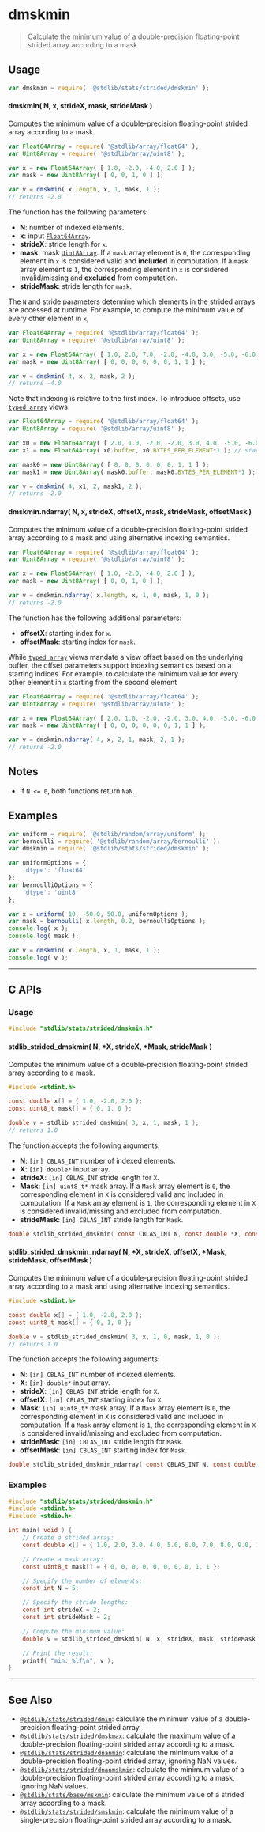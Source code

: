 <!--

@license Apache-2.0

Copyright (c) 2020 The Stdlib Authors.

Licensed under the Apache License, Version 2.0 (the "License");
you may not use this file except in compliance with the License.
You may obtain a copy of the License at

   http://www.apache.org/licenses/LICENSE-2.0

Unless required by applicable law or agreed to in writing, software
distributed under the License is distributed on an "AS IS" BASIS,
WITHOUT WARRANTIES OR CONDITIONS OF ANY KIND, either express or implied.
See the License for the specific language governing permissions and
limitations under the License.

-->

# dmskmin

> Calculate the minimum value of a double-precision floating-point strided array according to a mask.

<section class="intro">

</section>

<!-- /.intro -->

<section class="usage">

## Usage

```javascript
var dmskmin = require( '@stdlib/stats/strided/dmskmin' );
```

#### dmskmin( N, x, strideX, mask, strideMask )

Computes the minimum value of a double-precision floating-point strided array according to a mask.

```javascript
var Float64Array = require( '@stdlib/array/float64' );
var Uint8Array = require( '@stdlib/array/uint8' );

var x = new Float64Array( [ 1.0, -2.0, -4.0, 2.0 ] );
var mask = new Uint8Array( [ 0, 0, 1, 0 ] );

var v = dmskmin( x.length, x, 1, mask, 1 );
// returns -2.0
```

The function has the following parameters:

-   **N**: number of indexed elements.
-   **x**: input [`Float64Array`][@stdlib/array/float64].
-   **strideX**: stride length for `x`.
-   **mask**: mask [`Uint8Array`][@stdlib/array/uint8]. If a `mask` array element is `0`, the corresponding element in `x` is considered valid and **included** in computation. If a `mask` array element is `1`, the corresponding element in `x` is considered invalid/missing and **excluded** from computation.
-   **strideMask**: stride length for `mask`.

The `N` and stride parameters determine which elements in the strided arrays are accessed at runtime. For example, to compute the minimum value of every other element in `x`,

```javascript
var Float64Array = require( '@stdlib/array/float64' );
var Uint8Array = require( '@stdlib/array/uint8' );

var x = new Float64Array( [ 1.0, 2.0, 7.0, -2.0, -4.0, 3.0, -5.0, -6.0 ] );
var mask = new Uint8Array( [ 0, 0, 0, 0, 0, 0, 1, 1 ] );

var v = dmskmin( 4, x, 2, mask, 2 );
// returns -4.0
```

Note that indexing is relative to the first index. To introduce offsets, use [`typed array`][mdn-typed-array] views.

<!-- eslint-disable stdlib/capitalized-comments -->

```javascript
var Float64Array = require( '@stdlib/array/float64' );
var Uint8Array = require( '@stdlib/array/uint8' );

var x0 = new Float64Array( [ 2.0, 1.0, -2.0, -2.0, 3.0, 4.0, -5.0, -6.0 ] );
var x1 = new Float64Array( x0.buffer, x0.BYTES_PER_ELEMENT*1 ); // start at 2nd element

var mask0 = new Uint8Array( [ 0, 0, 0, 0, 0, 0, 1, 1 ] );
var mask1 = new Uint8Array( mask0.buffer, mask0.BYTES_PER_ELEMENT*1 ); // start at 2nd element

var v = dmskmin( 4, x1, 2, mask1, 2 );
// returns -2.0
```

#### dmskmin.ndarray( N, x, strideX, offsetX, mask, strideMask, offsetMask )

Computes the minimum value of a double-precision floating-point strided array according to a mask and using alternative indexing semantics.

```javascript
var Float64Array = require( '@stdlib/array/float64' );
var Uint8Array = require( '@stdlib/array/uint8' );

var x = new Float64Array( [ 1.0, -2.0, -4.0, 2.0 ] );
var mask = new Uint8Array( [ 0, 0, 1, 0 ] );

var v = dmskmin.ndarray( x.length, x, 1, 0, mask, 1, 0 );
// returns -2.0
```

The function has the following additional parameters:

-   **offsetX**: starting index for `x`.
-   **offsetMask**: starting index for `mask`.

While [`typed array`][mdn-typed-array] views mandate a view offset based on the underlying buffer, the offset parameters support indexing semantics based on a starting indices. For example, to calculate the minimum value for every other element in `x` starting from the second element

```javascript
var Float64Array = require( '@stdlib/array/float64' );
var Uint8Array = require( '@stdlib/array/uint8' );

var x = new Float64Array( [ 2.0, 1.0, -2.0, -2.0, 3.0, 4.0, -5.0, -6.0 ] );
var mask = new Uint8Array( [ 0, 0, 0, 0, 0, 0, 1, 1 ] );

var v = dmskmin.ndarray( 4, x, 2, 1, mask, 2, 1 );
// returns -2.0
```

</section>

<!-- /.usage -->

<section class="notes">

## Notes

-   If `N <= 0`, both functions return `NaN`.

</section>

<!-- /.notes -->

<section class="examples">

## Examples

<!-- eslint no-undef: "error" -->

```javascript
var uniform = require( '@stdlib/random/array/uniform' );
var bernoulli = require( '@stdlib/random/array/bernoulli' );
var dmskmin = require( '@stdlib/stats/strided/dmskmin' );

var uniformOptions = {
    'dtype': 'float64'
};
var bernoulliOptions = {
    'dtype': 'uint8'
};

var x = uniform( 10, -50.0, 50.0, uniformOptions );
var mask = bernoulli( x.length, 0.2, bernoulliOptions );
console.log( x );
console.log( mask );

var v = dmskmin( x.length, x, 1, mask, 1 );
console.log( v );
```

</section>

<!-- /.examples -->

<!-- C interface documentation. -->

* * *

<section class="c">

## C APIs

<!-- Section to include introductory text. Make sure to keep an empty line after the intro `section` element and another before the `/section` close. -->

<section class="intro">

</section>

<!-- /.intro -->

<!-- C usage documentation. -->

<section class="usage">

### Usage

```c
#include "stdlib/stats/strided/dmskmin.h"
```

#### stdlib_strided_dmskmin( N, \*X, strideX, \*Mask, strideMask )

Computes the minimum value of a double-precision floating-point strided array according to a mask.

```c
#include <stdint.h>

const double x[] = { 1.0, -2.0, 2.0 };
const uint8_t mask[] = { 0, 1, 0 };

double v = stdlib_strided_dmskmin( 3, x, 1, mask, 1 );
// returns 1.0
```

The function accepts the following arguments:

-   **N**: `[in] CBLAS_INT` number of indexed elements.
-   **X**: `[in] double*` input array.
-   **strideX**: `[in] CBLAS_INT` stride length for `X`.
-   **Mask**: `[in] uint8_t*` mask array. If a `Mask` array element is `0`, the corresponding element in `X` is considered valid and included in computation. If a `Mask` array element is `1`, the corresponding element in `X` is considered invalid/missing and excluded from computation.
-   **strideMask**: `[in] CBLAS_INT` stride length for `Mask`.

```c
double stdlib_strided_dmskmin( const CBLAS_INT N, const double *X, const CBLAS_INT strideX, const uint8_t *Mask, const CBLAS_INT strideMask );
```

<!-- lint disable maximum-heading-length -->

#### stdlib_strided_dmskmin_ndarray( N, \*X, strideX, offsetX, \*Mask, strideMask, offsetMask )

Computes the minimum value of a double-precision floating-point strided array according to a mask and using alternative indexing semantics.

```c
#include <stdint.h>

const double x[] = { 1.0, -2.0, 2.0 };
const uint8_t mask[] = { 0, 1, 0 };

double v = stdlib_strided_dmskmin( 3, x, 1, 0, mask, 1, 0 );
// returns 1.0
```

The function accepts the following arguments:

-   **N**: `[in] CBLAS_INT` number of indexed elements.
-   **X**: `[in] double*` input array.
-   **strideX**: `[in] CBLAS_INT` stride length for `X`.
-   **offsetX**: `[in] CBLAS_INT` starting index for `X`.
-   **Mask**: `[in] uint8_t*` mask array. If a `Mask` array element is `0`, the corresponding element in `X` is considered valid and included in computation. If a `Mask` array element is `1`, the corresponding element in `X` is considered invalid/missing and excluded from computation.
-   **strideMask**: `[in] CBLAS_INT` stride length for `Mask`.
-   **offsetMask**: `[in] CBLAS_INT` starting index for `Mask`.

```c
double stdlib_strided_dmskmin_ndarray( const CBLAS_INT N, const double *X, const CBLAS_INT strideX, const CBLAS_INT offsetX, const uint8_t *Mask, const CBLAS_INT strideMask, const CBLAS_INT offsetMask );
```

</section>

<!-- /.usage -->

<!-- C API usage notes. Make sure to keep an empty line after the `section` element and another before the `/section` close. -->

<section class="notes">

</section>

<!-- /.notes -->

<!-- C API usage examples. -->

<section class="examples">

### Examples

```c
#include "stdlib/stats/strided/dmskmin.h"
#include <stdint.h>
#include <stdio.h>

int main( void ) {
    // Create a strided array:
    const double x[] = { 1.0, 2.0, 3.0, 4.0, 5.0, 6.0, 7.0, 8.0, 9.0, 10.0 };

    // Create a mask array:
    const uint8_t mask[] = { 0, 0, 0, 0, 0, 0, 0, 0, 1, 1 };

    // Specify the number of elements:
    const int N = 5;

    // Specify the stride lengths:
    const int strideX = 2;
    const int strideMask = 2;

    // Compute the minimum value:
    double v = stdlib_strided_dmskmin( N, x, strideX, mask, strideMask );

    // Print the result:
    printf( "min: %lf\n", v );
}
```

</section>

<!-- /.examples -->

</section>

<!-- /.c -->

<!-- Section for related `stdlib` packages. Do not manually edit this section, as it is automatically populated. -->

<section class="related">

* * *

## See Also

-   <span class="package-name">[`@stdlib/stats/strided/dmin`][@stdlib/stats/strided/dmin]</span><span class="delimiter">: </span><span class="description">calculate the minimum value of a double-precision floating-point strided array.</span>
-   <span class="package-name">[`@stdlib/stats/strided/dmskmax`][@stdlib/stats/strided/dmskmax]</span><span class="delimiter">: </span><span class="description">calculate the maximum value of a double-precision floating-point strided array according to a mask.</span>
-   <span class="package-name">[`@stdlib/stats/strided/dnanmin`][@stdlib/stats/strided/dnanmin]</span><span class="delimiter">: </span><span class="description">calculate the minimum value of a double-precision floating-point strided array, ignoring NaN values.</span>
-   <span class="package-name">[`@stdlib/stats/strided/dnanmskmin`][@stdlib/stats/strided/dnanmskmin]</span><span class="delimiter">: </span><span class="description">calculate the minimum value of a double-precision floating-point strided array according to a mask, ignoring NaN values.</span>
-   <span class="package-name">[`@stdlib/stats/base/mskmin`][@stdlib/stats/base/mskmin]</span><span class="delimiter">: </span><span class="description">calculate the minimum value of a strided array according to a mask.</span>
-   <span class="package-name">[`@stdlib/stats/strided/smskmin`][@stdlib/stats/strided/smskmin]</span><span class="delimiter">: </span><span class="description">calculate the minimum value of a single-precision floating-point strided array according to a mask.</span>

</section>

<!-- /.related -->

<!-- Section for all links. Make sure to keep an empty line after the `section` element and another before the `/section` close. -->

<section class="links">

[@stdlib/array/float64]: https://github.com/stdlib-js/stdlib/tree/develop/lib/node_modules/%40stdlib/array/float64

[@stdlib/array/uint8]: https://github.com/stdlib-js/stdlib/tree/develop/lib/node_modules/%40stdlib/array/uint8

[mdn-typed-array]: https://developer.mozilla.org/en-US/docs/Web/JavaScript/Reference/Global_Objects/TypedArray

<!-- <related-links> -->

[@stdlib/stats/strided/dmin]: https://github.com/stdlib-js/stdlib/tree/develop/lib/node_modules/%40stdlib/stats/strided/dmin

[@stdlib/stats/strided/dmskmax]: https://github.com/stdlib-js/stdlib/tree/develop/lib/node_modules/%40stdlib/stats/strided/dmskmax

[@stdlib/stats/strided/dnanmin]: https://github.com/stdlib-js/stdlib/tree/develop/lib/node_modules/%40stdlib/stats/strided/dnanmin

[@stdlib/stats/strided/dnanmskmin]: https://github.com/stdlib-js/stdlib/tree/develop/lib/node_modules/%40stdlib/stats/strided/dnanmskmin

[@stdlib/stats/base/mskmin]: https://github.com/stdlib-js/stdlib/tree/develop/lib/node_modules/%40stdlib/stats/base/mskmin

[@stdlib/stats/strided/smskmin]: https://github.com/stdlib-js/stdlib/tree/develop/lib/node_modules/%40stdlib/stats/strided/smskmin

<!-- </related-links> -->

</section>

<!-- /.links -->
